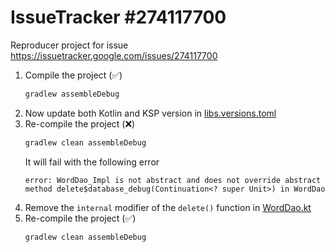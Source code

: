 # IssueTracker #274117700

Reproducer project for issue https://issuetracker.google.com/issues/274117700

1. Compile the project (✅)
   ```bash
   gradlew assembleDebug
   ```
2. Now update both Kotlin and KSP version in [libs.versions.toml](gradle/libs.versions.toml)
3. Re-compile the project (❌)
   ```bash
   gradlew clean assembleDebug
   ```
   It will fail with the following error
   ```
   error: WordDao_Impl is not abstract and does not override abstract method delete$database_debug(Continuation<? super Unit>) in WordDao
   ```
4. Remove the `internal` modifier of the `delete()` function in [WordDao.kt](database/src/main/java/fr/smarquis/database/WordDao.kt)
5. Re-compile the project (✅)
   ```bash
   gradlew clean assembleDebug
   ```
